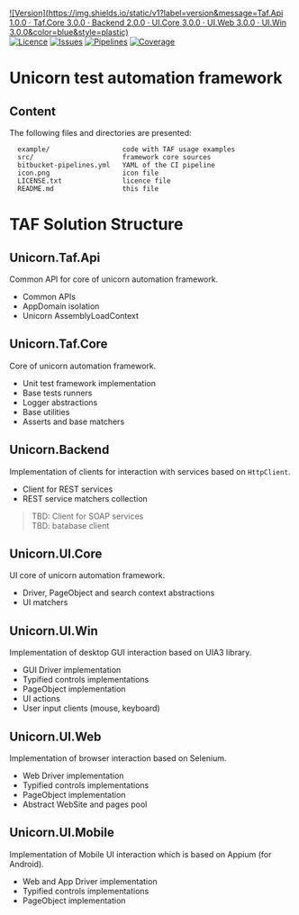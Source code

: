 [![Version](https://img.shields.io/static/v1?label=version&message=Taf.Api 1.0.0 · Taf.Core 3.0.0 · Backend 2.0.0 · UI.Core 3.0.0 · UI.Web 3.0.0 · UI.Win 3.0.0&color=blue&style=plastic)](https://bitbucket.org/dobriyanchik/unicorntaf/src/unicorn-2.3.0/)  
[![Licence](https://img.shields.io/static/v1?label=license&message=Apache-2.0&color=white&style=plastic)](https://www.apache.org/licenses/LICENSE-2.0)
[![Issues](https://img.shields.io/bitbucket/issues/dobriyanchik/unicorntaf?style=plastic)](https://bitbucket.org/dobriyanchik/unicorntaf/issues?status=new&status=open)
[![Pipelines](https://img.shields.io/bitbucket/pipelines/dobriyanchik/unicorntaf/master?style=plastic)](https://bitbucket.org/dobriyanchik/unicorntaf/pipelines)
[![Coverage](https://img.shields.io/static/v1?label=coverage&message=58%&color=yellow&style=plastic)](https://bitbucket.org/dobriyanchik/unicorntaf/src/master/)

Unicorn test automation framework
=================================

Content
-------

The following files and directories are presented:

      example/         			code with TAF usage examples
	  src/             			framework core sources
	  bitbucket-pipelines.yml	YAML of the CI pipeline
	  icon.png					icon file
	  LICENSE.txt	   			licence file
	  README.md        			this file


TAF Solution Structure
======================

Unicorn.Taf.Api
---------------
Common API for core of unicorn automation framework.

* Common APIs
* AppDomain isolation
* Unicorn AssemblyLoadContext

Unicorn.Taf.Core
----------------
Core of unicorn automation framework.

* Unit test framework implementation
* Base tests runners
* Logger abstractions
* Base utilities
* Asserts and base matchers

Unicorn.Backend
---------------
Implementation of clients for interaction with services based on `HttpClient`.

* Client for REST services
* REST service matchers collection

> TBD: Client for SOAP services  
> TBD: batabase client

Unicorn.UI.Core
---------------
UI core of unicorn automation framework.

* Driver, PageObject and search context abstractions
* UI matchers

Unicorn.UI.Win
--------------
Implementation of desktop GUI interaction based on UIA3 library.

* GUI Driver implementation
* Typified controls implementations
* PageObject implementation
* UI actions
* User input clients (mouse, keyboard)

Unicorn.UI.Web
--------------
Implementation of browser interaction based on Selenium.

* Web Driver implementation
* Typified controls implementations
* PageObject implementation
* Abstract WebSite and pages pool

Unicorn.UI.Mobile
-----------------
Implementation of Mobile UI interaction which is based on Appium (for Android).

* Web and App Driver implementation
* Typified controls implementations
* PageObject implementation